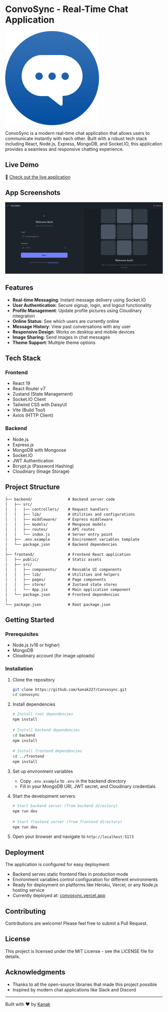 # ConvoSync - Real-Time Chat Application

![ConvoSync Logo](/frontend/public/logo.png)

ConvoSync is a modern real-time chat application that allows users to communicate instantly with each other. Built with a robust tech stack including React, Node.js, Express, MongoDB, and Socket.IO, this application provides a seamless and responsive chatting experience.

## Live Demo

🔗 [Check out the live application](https://convosync-3x73.onrender.com)

## App Screenshots
![Sneak-Peek](/frontend/public/ss.png)

## Features

- **Real-time Messaging**: Instant message delivery using Socket.IO
- **User Authentication**: Secure signup, login, and logout functionality
- **Profile Management**: Update profile pictures using Cloudinary integration
- **Online Status**: See which users are currently online
- **Message History**: View past conversations with any user
- **Responsive Design**: Works on desktop and mobile devices
- **Image Sharing**: Send images in chat messages
- **Theme Support**: Multiple theme options

## Tech Stack

### Frontend
- React 19
- React Router v7
- Zustand (State Management)
- Socket.IO Client
- Tailwind CSS with DaisyUI
- Vite (Build Tool)
- Axios (HTTP Client)

### Backend
- Node.js
- Express.js
- MongoDB with Mongoose
- Socket.IO
- JWT Authentication
- Bcrypt.js (Password Hashing)
- Cloudinary (Image Storage)

## Project Structure

```
├── backend/                # Backend server code
│   ├── src/
│   │   ├── controllers/    # Request handlers
│   │   ├── lib/            # Utilities and configurations
│   │   ├── middleware/     # Express middleware
│   │   ├── models/         # Mongoose models
│   │   ├── routes/         # API routes
│   │   └── index.js        # Server entry point
│   ├── .env.example        # Environment variables template
│   └── package.json        # Backend dependencies
│
├── frontend/               # Frontend React application
│   ├── public/             # Static assets
│   ├── src/
│   │   ├── components/     # Reusable UI components
│   │   ├── lib/            # Utilities and helpers
│   │   ├── pages/          # Page components
│   │   ├── store/          # Zustand state stores
│   │   └── App.jsx         # Main application component
│   └── package.json        # Frontend dependencies
│
└── package.json            # Root package.json
```

## Getting Started

### Prerequisites

- Node.js (v16 or higher)
- MongoDB
- Cloudinary account (for image uploads)

### Installation

1. Clone the repository
   ```bash
   git clone https://github.com/kanak227/Convosync.git
   cd convosync
   ```

2. Install dependencies
   ```bash
   # Install root dependencies
   npm install
   
   # Install backend dependencies
   cd backend
   npm install
   
   # Install frontend dependencies
   cd ../frontend
   npm install
   ```

3. Set up environment variables
   - Copy `.env.example` to `.env` in the backend directory
   - Fill in your MongoDB URI, JWT secret, and Cloudinary credentials

4. Start the development servers
   ```bash
   # Start backend server (from backend directory)
   npm run dev
   
   # Start frontend server (from frontend directory)
   npm run dev
   ```

5. Open your browser and navigate to `http://localhost:5173`

## Deployment

The application is configured for easy deployment:

- Backend serves static frontend files in production mode
- Environment variables control configuration for different environments
- Ready for deployment on platforms like Heroku, Vercel, or any Node.js hosting service
- Currently deployed at: [convosync.vercel.app](https://convosync.vercel.app)

## Contributing

Contributions are welcome! Please feel free to submit a Pull Request.

## License

This project is licensed under the MIT License - see the LICENSE file for details.

## Acknowledgments

- Thanks to all the open-source libraries that made this project possible
- Inspired by modern chat applications like Slack and Discord

---

Built with ❤️ by [Kanak](https://github.com/kanak227)
